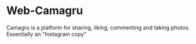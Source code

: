 # Web-Camagru
Camagru is a platform for sharing, liking, commenting and taking photos.
Essentially an "Instagram copy"
